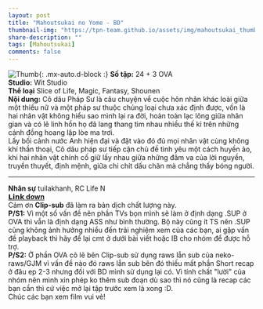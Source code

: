 ```yaml
---
layout: post
title: "Mahoutsukai no Yome - BD"
thumbnail-img: "https://tpn-team.github.io/assets/img/mahoutsukai_thumb.jpg"
share-description: ""
tags: [Mahoutsukai]
comments: false
---
```


![Thumb](https://tpn-team.github.io/assets/img/mahoutsukai_thumb.jpg){: .mx-auto.d-block :}
**Số tập:** 24 + 3 OVA <br>
**Studio:** Wit Studio <br>
**Thể loại** Slice of Life, Magic, Fantasy, Shounen <br>
**Nội dung:** Cô dâu Pháp Sư là câu chuyện về cuộc hôn nhân khác loài giữa một thiếu nữ và một pháp sư thuộc chủng loại chưa xác định được, vốn là hai nhân vật không hiểu sao mình lại ra đời, hoàn toàn lạc lõng giữa nhân gian và có lẽ linh hồn họ đã lang thang tìm nhau nhiều thế kỉ trên những cánh đồng hoang lập lòe ma trơi. <br>
Lấy bối cảnh nước Anh hiện đại và đặt vào đó đủ mọi nhân vật cùng không khí thần thoại, Cô dâu pháp sư tiếp cận chủ đề tình yêu một cách huyền ảo, khi hai nhân vật chính cố giữ lấy nhau giữa những đâm va của lời nguyền, truyền thuyết, định mệnh, giữa chi chít dấu chân mà chẳng thấy bóng người. <br>
***
**Nhân sự** tuilakhanh, RC Life N <br>
**[𝗟𝗶𝗻𝗸 down](https://github.com/TPN-Team/TPN-Team-DDL/blob/master/Mahoutsukai%20no%20Yome.md)** <br>
Cảm ơn **Clip-sub** đã làm ra bản dịch chất lượng này. <br>
**P/S1:** Vì một số vấn đề nên phần TVs bọn mình sẽ làm ở định dạng .SUP ở OVA thì vẫn là định dạng ASS như bình thường. Bộ này cũng ít TS nên .SUP cũng không ảnh hưởng nhiều đến trải nghiệm xem của các bạn, ai gặp vấn đề playback thì hãy để lại cmt ở dưới bài viết hoặc IB cho nhóm để được hỗ trợ. <br>
**P/S2:** Ở phần OVA cõ lẽ bên Clip-sub sử dụng raws lẫn sub của neko-raws/GJM vì vấn đề nào đó raws lẫn sub bên đó thiếu mất phần Short recap ở đâu ep 2-3 nhưng đối với BD mình sử dụng lại có. Vì tính chất "lười" của nhóm nên mình xin phép ko thêm sub đoạn dù sao thì nó cũng là recap các bạn cần thì cứ việc mở lại tập trước xem là xong :D. <br>
Chúc các bạn xem film vui vẻ!
<!-- excerpt-end -->

